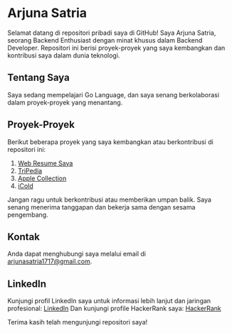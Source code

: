 # Arjuna Satria

Selamat datang di repositori pribadi saya di GitHub! Saya Arjuna Satria, seorang Backend Enthusiast dengan minat khusus dalam Backend Developer. Repositori ini berisi proyek-proyek yang saya kembangkan dan kontribusi saya dalam dunia teknologi.

## Tentang Saya

Saya sedang mempelajari Go Language, dan saya senang berkolaborasi dalam proyek-proyek yang menantang.

## Proyek-Proyek

Berikut beberapa proyek yang saya kembangkan atau berkontribusi di repositori ini:

1. [Web Resume Saya](https://arjunastrw.github.io/resumejuna.github.io/)
2. [TriPedia](https://arjunastrw.github.io/TriPedia/)
3. [Apple Collection](https://arjunastrw.github.io/applecollection.github.io/)
4. [iCold](https://arjunastrw.github.io/iCold.github.io/)

Jangan ragu untuk berkontribusi atau memberikan umpan balik. Saya senang menerima tanggapan dan bekerja sama dengan sesama pengembang.

## Kontak

Anda dapat menghubungi saya melalui email di [arjunasatria1717@gmail.com](mailto:arjunasatria1717@gmail.com).

## LinkedIn

Kunjungi profil LinkedIn saya untuk informasi lebih lanjut dan jaringan profesional: [LinkedIn](https://www.linkedin.com/in/arjuna-satria-212a59242/)
Dan kunjungi profile HackerRank saya: [HackerRank](https://www.hackerrank.com/profile/arjunastrw)

Terima kasih telah mengunjungi repositori saya!


